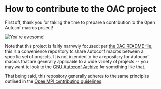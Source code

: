 # How to contribute to the OAC project

First off, thank you for taking the time to prepare a contribution to
the Open Autconf macros project!

![You're awesome!](https://www.open-mpi.org/images/youre-awesome.jpg)

Note that this project is fairly narrowly focused: per [the OAC README
file](https://github.com/open-mpi/oac#readme), this is a convenience
repository to share Autoconf macros between a specific set of
projects.  It is not intended to be a repository for Autoconf macros
that are generally applicable to a wide variety of projects -- you may
want to look to the [GNU Autoconf
Archive](https://www.gnu.org/software/autoconf-archive/) for something
like that.

That being said, this repository generally adheres to the same
principles outlined in the [Open MPI contributing
guidelines](https://docs.open-mpi.org/en/main/contributing.html).

